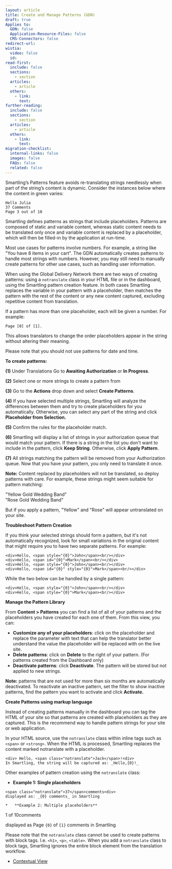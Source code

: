 ```yaml
---
layout: article
title: Create and Manage Patterns (GDN)
draft: true
Applies to:
  GDN: false
  Application-Resource-Files: false
  CMS-Connectors: false
redirect-url:
wistia:
  video: false
  id:
read-first:
  include: false
  sections:
    - section
  articles:
    - article
  others:
    - link:
      text:
further-reading:
  include: false
  sections:
    - section
  articles:
    - article
  others:
    - link:
      text:
migration-checklist:
  internal-links: false
  images: false
  FAQs: false
  related: false
---
```

Smartling’s Patterns feature avoids re-translating strings needlessly when part of the string’s content is dynamic. Consider the instances below where the content in green varies:

~~~
Hello Julia 
37 Comments 
Page 3 out of 10
~~~

Smartling defines patterns as strings that include placeholders. Patterns are composed of static and variable content, whereas static content needs to be translated only once and variable content is replaced by a placeholder, which will then be filled-in by the application at run-time.

Most use cases for patterns involve numbers. For example, a string like "You have 8 items in your cart". The GDN automatically creates patterns to handle most strings with numbers. However, you may still need to manually create patterns for other use cases, such as handling user information.

When using the Global Delivery Network there are two ways of creating patterns: using a `notranslate` class in your HTML file or in the dashboard, using the Smartling pattern creation feature. In both cases Smartling replaces the variable in your pattern with a placeholder, then matches the pattern with the rest of the content or any new content captured, excluding repetitive content from translation.

If a pattern has more than one placeholder, each will be given a number. For example:

~~~
Page [0] of [1].
~~~

This allows translators to change the order placeholders appear in the string without altering their meaning.

Please note that you should not use patterns for date and time.

**To create patterns:**

**(1)** Under Translations Go to **Awaiting Authorization** or **In Progress**.

**(2)** Select one or more strings to create a pattern from

**(3)** Go to the **Actions** drop down and select **Create Patterns**.


**(4)** If you have selected multiple strings, Smartling will analyze the differences between them and try to create placeholders for you automatically. Otherwise, you can select any part of the string and click **Placeholder from Selection.**



**(5)** Confirm the rules for the placeholder match.



**(6)** Smartling will display a list of strings in your authorization queue that would match your pattern. If there is a string in the list you don't want to include in the pattern, click **Keep String**. Otherwise, click **Apply Pattern**.

**(7)** All strings matching the pattern will be removed from your Authorization queue. Now that you have your pattern, you only need to translate it once.

**Note:** Content replaced by placeholders will not be translated, so deploy patterns with care. For example, these strings might seem suitable for pattern matching:

"Yellow Gold Wedding Band"  
"Rose Gold Wedding Band"

But if you apply a pattern, "Yellow" and "Rose" will appear untranslated on your site.

**Troubleshoot Pattern Creation**

If you think your selected strings should form a pattern, but it's not automatically recognized, look for small variations in the original content that might require you to have two separate patterns. For example:

~~~
<div>Hello, <span style="{0}">John</span><br/></div>
<div>Hello, <span id="{0}">Mark</span><br/></div>
<div>Hello, <span style="{0}">John</span><br/></div>
<div>Hello, <span id="{0}" style="{0}">Mark</span><br/></div>
~~~

While the two below can be handled by a single pattern:

~~~
<div>Hello, <span style="{0}">John</span><br/></div>
<div>Hello, <span style="{0}">Mark</span><br/></div>
~~~

**Manage the Pattern Library**


From **Content > Patterns** you can find a list of all of your patterns and the placeholders you have created for each one of them. From this view, you can:

*   **Customize any of your placeholders**: click on the placeholder and replace the parameter with text that can help the translator better understand the value the placeholder will be replaced with on the live site.
*   **Delete patterns**: click on **Delete** to the right of your pattern. (For patterns created from the Dashboard only)
*   **Deactivate patterns**: click **Deactivate**. The pattern will be stored but not applied to new strings.

**Note:** patterns that are not used for more than six months are automatically deactivated. To reactivate an inactive pattern, set the filter to show inactive patterns, find the pattern you want to activate and click **Activate.**

**Create Patterns using markup language**

Instead of creating patterns manually in the dashboard you can tag the HTML of your site so that patterns are created with placeholders as they are captured. This is the recommend way to handle pattern strings for your site or web application.

In your HTML source, use the `notranslate` class within inline tags such as `<span>` or `<strong>`. When the HTML is processed, Smartling replaces the content marked notranslate with a placeholder.

~~~
<div> Hello, <span class="notranslate">Jack</span>!<div>
In Smartling, the string will be captured as: _Hello,{0}!_
~~~

Other examples of pattern creation using the `notranslate` class:

*   **Example 1: Single placeholders**

~~~
<span class="notranslate">37</span>comments<div> 
displayed as: _{0} comments_ in Smartling

*   **Example 2: Multiple placeholders**

~~~
<span class="notranslate">1</span> of <span class="notranslate">10</span>comments<div>
displayed as Page `{0}` of `{1}` comments in Smartling</span></pre>

Please note that the `notranslate` class cannot be used to create patterns with block tags. I.e. `<h1>`, `<p>`, `<table>`. When you add a `notranslate` class to block tags, Smartling ignores the entire block element from the translation workflow.

*   [Contextual View](/hc/en-us/articles/201574473-Contextual-view)